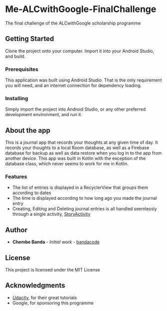 # Me-ALCwithGoogle-FinalChallenge
The final challenge of the ALCwithGoogle scholarship programme

## Getting Started
Clone the project onto your computer. Import it into your Android Studio, and build.

### Prerequisites
This application was built using Android Studio. That is the only requirement you will need, and an internet connection for dependency loading.

### Installing
Simply import the project into Android Studio, or any other preferred development environment, and run it.

## About the app
This is a journal app that records your thoughts at any given time of day. It records your thoughts to a local Room database, as well as a Firebase database for backup as well as data restore when you log in to the app from another device. This app was built in Kotlin with the exception of the database class, which never seems to work for me in Kotlin.

### Features
* The list of entries is displayed in a RecyclerView that groups them according to dates
* The time is displayed according to how long ago you made the journal entry
* Creating, Editing and Deleting journal entries is all handled seemlessly through a single activity, [StoryActivity](https://github.com/bandacode/Me-ALCwithGoogle-FinalChallenge/blob/master/app/src/main/java/com/ban2apps/me/ui/story/StoryActivity.kt)

## Author
* **Chembe Banda** - *Initial work* - [bandacode](https://github.com/bandacode)

## License
This project is licensed under the MIT License

## Acknowledgments
* [Udacity](https://www.udacity.com), for their great tutorials
* Google, for sponsoring this programme
